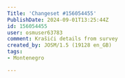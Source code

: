 ```yaml
---
Title: 'Changeset #156054455'
PublishDate: 2024-09-01T13:25:44Z
id: 156054455
user: osmuser63783
comment: Krašići details from survey
created_by: JOSM/1.5 (19128 en_GB)
tags:
- Montenegro

---
```


